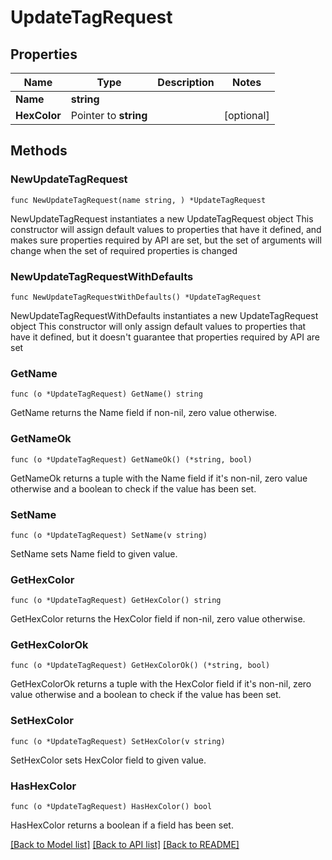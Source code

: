 # UpdateTagRequest

## Properties

Name | Type | Description | Notes
------------ | ------------- | ------------- | -------------
**Name** | **string** |  | 
**HexColor** | Pointer to **string** |  | [optional] 

## Methods

### NewUpdateTagRequest

`func NewUpdateTagRequest(name string, ) *UpdateTagRequest`

NewUpdateTagRequest instantiates a new UpdateTagRequest object
This constructor will assign default values to properties that have it defined,
and makes sure properties required by API are set, but the set of arguments
will change when the set of required properties is changed

### NewUpdateTagRequestWithDefaults

`func NewUpdateTagRequestWithDefaults() *UpdateTagRequest`

NewUpdateTagRequestWithDefaults instantiates a new UpdateTagRequest object
This constructor will only assign default values to properties that have it defined,
but it doesn't guarantee that properties required by API are set

### GetName

`func (o *UpdateTagRequest) GetName() string`

GetName returns the Name field if non-nil, zero value otherwise.

### GetNameOk

`func (o *UpdateTagRequest) GetNameOk() (*string, bool)`

GetNameOk returns a tuple with the Name field if it's non-nil, zero value otherwise
and a boolean to check if the value has been set.

### SetName

`func (o *UpdateTagRequest) SetName(v string)`

SetName sets Name field to given value.


### GetHexColor

`func (o *UpdateTagRequest) GetHexColor() string`

GetHexColor returns the HexColor field if non-nil, zero value otherwise.

### GetHexColorOk

`func (o *UpdateTagRequest) GetHexColorOk() (*string, bool)`

GetHexColorOk returns a tuple with the HexColor field if it's non-nil, zero value otherwise
and a boolean to check if the value has been set.

### SetHexColor

`func (o *UpdateTagRequest) SetHexColor(v string)`

SetHexColor sets HexColor field to given value.

### HasHexColor

`func (o *UpdateTagRequest) HasHexColor() bool`

HasHexColor returns a boolean if a field has been set.


[[Back to Model list]](../README.md#documentation-for-models) [[Back to API list]](../README.md#documentation-for-api-endpoints) [[Back to README]](../README.md)


